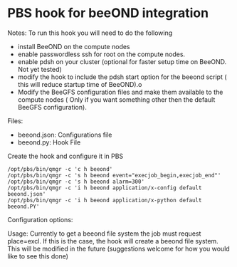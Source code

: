 # PBS hook for beeOND integration
Notes:
To run this hook you will need to do the following
- install BeeOND on the compute nodes
- enable passwordless ssh for root on the compute nodes. 
- enable pdsh on your cluster (optional for faster setup time on BeeOND. Not yet tested)
 - modify the hook to include the pdsh start option for the beeond script ( this will reduce startup time of BeeOND).o
- Modify the BeeGFS configuration files and make them available to the compute nodes ( Only if you want something other then the default BeeGFS configuration).

Files:
- beeond.json: Configurations file
- beeond.py: Hook File

Create the hook and configure it in PBS
```shell
/opt/pbs/bin/qmgr -c 'c h beeond'
/opt/pbs/bin/qmgr -c 's h beeond event="execjob_begin,execjob_end"'
/opt/pbs/bin/qmgr -c 's h beeond alarm=300'
/opt/pbs/bin/qmgr -c 'i h beeond application/x-config default beeond.json'
/opt/pbs/bin/qmgr -c 'i h beeond application/x-python default beeond.PY'
```

Configuration options:
<Need to be added>

Usage:
Currently to get a beeond file system the job must request place=excl. If this is the case, the hook will create a beeond file system. This will be modified in the future (suggestions welcome for how you would like to see this done)

